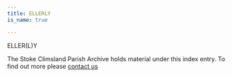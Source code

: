 ```yaml
---
title: ELLERLY
is_name: true

---
```


ELLER(L)Y


The Stoke Climsland Parish Archive holds material under this index entry. To find out more please [contact us](/contact/)
